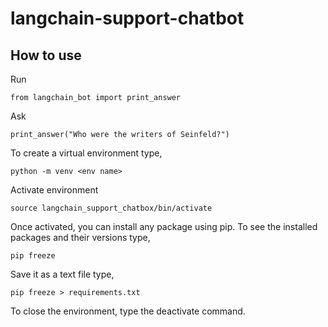 # langchain-support-chatbot

## How to use

Run
```
from langchain_bot import print_answer
```
Ask
```
print_answer("Who were the writers of Seinfeld?")
```



To create a virtual environment type,
```
python -m venv <env name>
```

Activate environment
```
source langchain_support_chatbox/bin/activate
```

Once activated, you can install any package using pip. To see the installed packages and their versions type,
```
pip freeze
```
Save it as a text file type,
```
pip freeze > requirements.txt
```
To close the environment, type the deactivate command.
